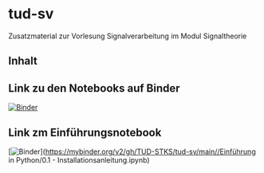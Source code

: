 # tud-sv
Zusatzmaterial zur Vorlesung Signalverarbeitung im Modul Signaltheorie


## Inhalt


## Link zu den Notebooks auf Binder
[![Binder](https://mybinder.org/badge_logo.svg)](https://mybinder.org/v2/gh/TUD-STKS/tud-sv/main)



## Link zm Einführungsnotebook
[![Binder](https://mybinder.org/badge_logo.svg)](https://mybinder.org/v2/gh/TUD-STKS/tud-sv/main//Einführung in Python/0.1 - Installationsanleitung.ipynb)
